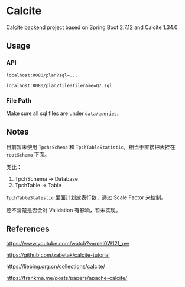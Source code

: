 # Calcite
Calcite backend project based on Spring Boot 2.7.12 and Calcite 1.34.0.

## Usage
### API
`localhost:8080/plan?sql=...`

`localhost:8080/plan/file?filename=Q7.sql`

### File Path
Make sure all sql files are under `data/queries`.

## Notes
目前暂未使用 `TpchsSchema` 和 `TpchTableStatistic`，相当于直接把表挂在 `rootSchema` 下面。

类比：
1. TpchSchema -> Database
2. TpchTable -> Table

`TpchTableStatistic` 里面计划放表行数，通过 Scale Factor 来控制。

还不清楚是否会对 Validation 有影响，暂未实现。

## References
https://www.youtube.com/watch?v=meI0W12f_nw

https://github.com/zabetak/calcite-tutorial

https://liebing.org.cn/collections/calcite/

https://frankma.me/posts/papers/apache-calcite/
